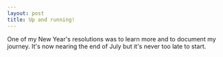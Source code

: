 ```yaml
---
layout: post
title: Up and running!
---
```


One of my New Year's resolutions was to learn more and to document my journey.  It's now nearing the end of July but it's never too late to start.
